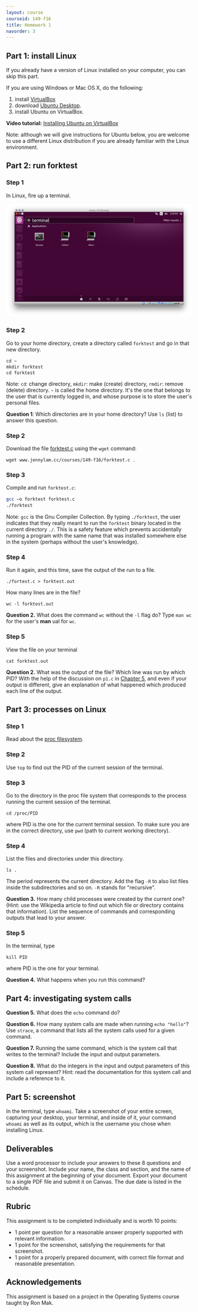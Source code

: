 ```yaml
---
layout: course
courseid: 149-f16
title: Homework 1
navorder: 3
---
```


## Part 1: install Linux

If you already have a version of Linux installed on your computer, you can skip this part.

If you are using Windows or Mac OS X, do the following:

1. install [VirtualBox](https://www.virtualbox.org/wiki/Downloads)
2. download [Ubuntu Desktop](http://www.ubuntu.com/download/desktop).
3. install Ubuntu on VirtualBox.

__Video tutorial:__ [Installing Ubuntu on VirtualBox](https://www.youtube.com/watch?v=LIuRUvr03as&list=PLMhjbbkN7ahyejodIucz5h-mBruTctFS3&index=2)

Note: although we will give instructions for Ubuntu below, you are welcome to use a different Linux distribution if you are already familiar with the Linux environment.

## Part 2: run forktest

### Step 1
In Linux, fire up a terminal.

![Starting the terminal in Ubuntu](start_terminal.png)

### Step 2
Go to your home directory, create a directory called `forktest` and go in that new directory.

```ruby?line_numbers=false
cd ~
mkdir forktest
cd forktest
```

Note: `cd`: change directory, `mkdir`: make (create) directory, `rmdir`: remove (delete) directory. `~` is called the home directory. It's the one that belongs to the user that is currently logged in, and whose purpose is to store the user's personal files.

__Question 1__: Which directories are in your home directory? Use `ls` (list) to answer this question.

### Step 2

Download the file [forktest.c](forktest.c) using the `wget` command:

```
wget www.jennylam.cc/courses/149-f16/forktest.c .
```

### Step 3

Compile and run `forktest.c`:

```bash
gcc –o forktest forktest.c
./forktest
```

Note: `gcc` is the Gnu Compiler Collection. By typing `./forktest`, the user indicates that they really meant to run the `forktest` binary located in the current directory `./`. This is a safety feature which prevents accidentally running a program with the same name that was installed somewhere else in the system (perhaps without the user's knowledge).

### Step 4

Run it again, and this time, save the output of the run to a file.

```
./fortest.c > forktest.out
```

How many lines are in the file?

```
wc -l forktest.out
```

__Question 2.__ What does the command `wc` without the `-l` flag do? Type `man wc` for the user's __man__ ual for `wc`.

### Step 5

View the file on your terminal

```
cat forktest.out
```

__Question 2.__ What was the output of the file? Which line was run by which PID? With the help of the discussion on `p1.c` in [Chapter 5](http://pages.cs.wisc.edu/~remzi/OSTEP/cpu-api.pdf), and even if your output is different, give an explanation of what happened which produced each line of the output.

## Part 3: processes on Linux

### Step 1

Read about the [proc filesystem](https://en.wikipedia.org/wiki/Procfs#Linux).

### Step 2

Use `top` to find out the PID of the current session of the terminal.

### Step 3

Go to the directory in the proc file system that corresponds to the process running the current session of the terminal.

```
cd /proc/PID
```

where PID is the one for the current terminal session. To make sure you are in the correct directory, use `pwd` (path to current working directory).


### Step 4

List the files and directories under this directory.

```
ls .
```

The period represents the current directory. Add the flag `-R` to also list files inside the subdirectories and so on. `-R` stands for "recursive".

__Question 3.__ How many child processes were created by the current one? (Hint: use the Wikipedia article to find out which file or directory contains that information). List the sequence of commands and corresponding outputs that lead to your answer.

### Step 5

In the terminal, type

```
kill PID
```

where PID is the one for your terminal.

__Question 4.__ What happens when you run this command?

## Part 4: investigating system calls

__Question 5.__ What does the `echo` command do?

__Question 6.__ How many system calls are made when running `echo "hello"`? Use `strace`, a command that lists all the system calls used for a given command.

__Question 7.__ Running the same command, which is the system call that writes to the terminal? Include the input and output parameters.

__Question 8.__ What do the integers in the input and output parameters of this system call represent? Hint: read the documentation for this system call and include a reference to it.


## Part 5: screenshot

In the terminal, type `whoami`. Take a screenshot of your entire screen, capturing your desktop, your terminal, and inside of it, your command `whoami` as well as its output, which is the username you chose when installing Linux.

## Deliverables

Use a word processor to include your answers to these 8 questions and your screenshot. Include your name, the class and section, and the name of this assignment at the beginning of your document. Export your document to a single PDF file and submit it on Canvas. The due date is listed in the schedule.

## Rubric

This assignment is to be completed individually and is worth 10 points:

* 1 point per question for a reasonable answer properly supported with relevant information.
* 1 point for the screenshot, satisfying the requirements for that screenshot.
* 1 point for a properly prepared document, with correct file format and reasonable presentation.

## Acknowledgements

This assignment is based on a project in the Operating Systems course taught by Ron Mak.
